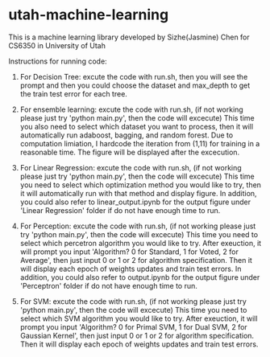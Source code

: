 # utah-machine-learning
This is a machine learning library developed by Sizhe(Jasmine) Chen for CS6350 in University of Utah

Instructions for running code:
1. For Decision Tree:
excute the code with run.sh, then you will see the prompt and then you could choose the dataset and max_depth to get the train test error for each tree.

2. For ensemble learning:
excute the code with run.sh, (if not working please just try 'python main.py', then the code will excecute)
This time you also need to select which dataset you want to process, then it will automatically run adaboost, bagging, and random forest.
Due to computation limiation, I hardcode the iteration from (1,11) for training in a reasonable time. The figure will be displayed after the excecution.

3. For Linear Regression:
excute the code with run.sh, (if not working please just try 'python main.py', then the code will excecute)
This time you need to select which optimization method you would like to try, then it will automatically run with that method and display figure.
In addition, you could also refer to linear_output.ipynb for the output figure under 'Linear Regression' folder if do not have enough time to run.

4. For Perception:
excute the code with run.sh, (if not working please just try 'python main.py', then the code will excecute)
This time you need to select which percetron algorithm you would like to try. After exeuction, it will prompt you input 'Algorithm? 0 for Standard, 1 for Voted, 2 for Average', then just input 0 or 1 or 2 for algorithm specification. Then it will display each epoch of weights updates and train test errors. In addition, you could also refer to output.ipynb for the output figure under 'Perceptron' folder if do not have enough time to run.

5. For SVM:
excute the code with run.sh, (if not working please just try 'python main.py', then the code will excecute)
This time you need to select which SVM algorithm you would like to try. After exeuction, it will prompt you input 'Algorithm? 0 for Primal SVM, 1 for Dual SVM, 2 for Gaussian Kernel', then just input 0 or 1 or 2 for algorithm specification. Then it will display each epoch of weights updates and train test errors. 